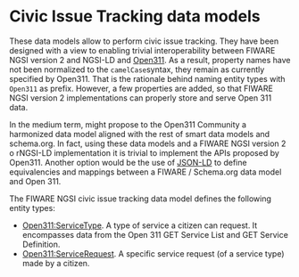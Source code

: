 # Civic Issue Tracking data models

These data models allow to perform civic issue tracking. They have been designed
with a view to enabling trivial interoperability between FIWARE NGSI version 2 and 
NGSI-LD and [Open311](http://www.open311.org/). As a result, property names have not
been normalized to the `camelCase`syntax, they remain as currently specified by
Open311. That is the rationale behind naming entity types with `Open311` as
prefix. However, a few properties are added, so that FIWARE NGSI version 2
implementations can properly store and serve Open 311 data.

In the medium term, might propose to the Open311 Community a harmonized data model 
aligned with the rest of smart data models and schema.org. In fact, using these 
data models and a FIWARE NGSI version 2 o rNGSI-LD implementation it is trivial 
to implement the APIs proposed by Open311. Another option would be the use of 
[JSON-LD](http://json-ld.org) to define equivalencies and mappings between a 
FIWARE / Schema.org data model and Open 311.

The FIWARE NGSI civic issue tracking data model defines the following entity
types:

-   [Open311:ServiceType](../Open311_ServiceType/doc/spec.md). A type of service
    a citizen can request. It encompasses data from the Open 311 GET Service
    List and GET Service Definition.
-   [Open311:ServiceRequest](../Open311_ServiceRequest/doc/spec.md). A specific
    service request (of a service type) made by a citizen.
